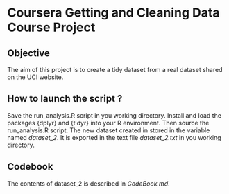 # Coursera Getting and Cleaning Data Course Project

## Objective
The aim of this project is to create a tidy dataset from a real dataset shared on the UCI website.

## How to launch the script ?
Save the run_analysis.R script in you working directory.
Install and load the packages {dplyr} and {tidyr} into your R environment.
Then source the run_analysis.R script.
The new dataset created in stored in the variable named *dataset_2*.
It is exported in the text file *dataset_2.txt* in you working directory.

## Codebook
The contents of dataset_2 is described in *CodeBook.md*.
